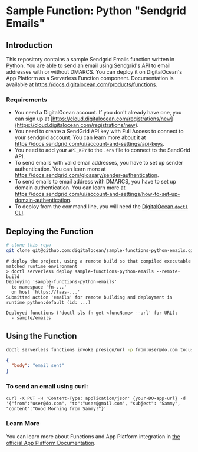 # Sample Function: Python "Sendgrid Emails"

## Introduction

This repository contains a sample Sendgrid Emails function written in Python. You are able to send an email using Sendgrid's API to email addresses with or without DMARCS. You can deploy it on DigitalOcean's App Platform as a Serverless Function component.
Documentation is available at https://docs.digitalocean.com/products/functions.

### Requirements

* You need a DigitalOcean account. If you don't already have one, you can sign up at [https://cloud.digitalocean.com/registrations/new](https://cloud.digitalocean.com/registrations/new).
* You need to create a SendGrid API key with Full Access to connect to your sendgrid account. You can learn more about it at https://docs.sendgrid.com/ui/account-and-settings/api-keys.
* You need to add your `API_KEY` to the `.env` file to connect to the SendGrid API.
* To send emails with valid email addresses, you have to set up sender authentication. You can learn more at https://docs.sendgrid.com/glossary/sender-authentication.
* To send emails to email address with DMARCS, you have to set up domain authentication. You can learn more at https://docs.sendgrid.com/ui/account-and-settings/how-to-set-up-domain-authentication.
* To deploy from the command line, you will need the [DigitalOcean `doctl` CLI](https://github.com/digitalocean/doctl/releases).


## Deploying the Function

```bash
# clone this repo
git clone git@github.com:digitalocean/sample-functions-python-emails.git
```

```
# deploy the project, using a remote build so that compiled executable matched runtime environment
> doctl serverless deploy sample-functions-python-emails --remote-build
Deploying 'sample-functions-python-emails'
  to namespace 'fn-...'
  on host 'https://faas-...'
Submitted action 'emails' for remote building and deployment in runtime python:default (id: ...)

Deployed functions ('doctl sls fn get <funcName> --url' for URL):
  - sample/emails
```

## Using the Function

```bash
doctl serverless functions invoke presign/url -p from:user@do.com to:user@gmail.com subject:Sammy content:Good Morning from Sammy.
```
```json
{
  "body": "email sent"
}
```

### To send an email using curl:
```
curl -X PUT -H 'Content-Type: application/json' {your-DO-app-url} -d '{"from":"user@do.com", "to":"user@gmail.com", "subject": "Sammy", "content":"Good Morning from Sammy!"}' 
```

### Learn More

You can learn more about Functions and App Platform integration in [the official App Platform Documentation](https://www.digitalocean.com/docs/app-platform/).